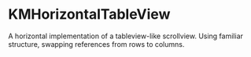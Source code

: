KMHorizontalTableView
=====================

A horizontal implementation of a tableview-like scrollview. Using familiar structure, swapping references from rows to columns.